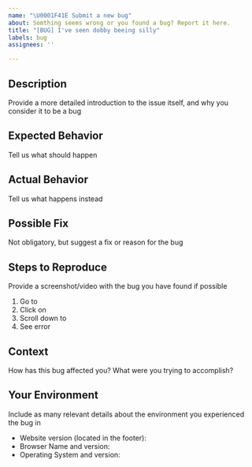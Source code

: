 ```yaml
---
name: "\U0001F41E Submit a new bug"
about: Somthing seems wrong or you found a bug? Report it here.
title: "[BUG] I've seen dobby beeing silly"
labels: bug
assignees: ''

---
```


## Description

Provide a more detailed introduction to the issue itself, and why you consider it to be a
bug

## Expected Behavior

Tell us what should happen

## Actual Behavior

Tell us what happens instead

## Possible Fix

Not obligatory, but suggest a fix or reason for the bug

## Steps to Reproduce

Provide a screenshot/video with the bug you have found if possible

1. Go to
2. Click on
3. Scroll down to
4. See error

## Context

How has this bug affected you? What were you trying to accomplish?

## Your Environment

Include as many relevant details about the environment you experienced the bug in

- Website version (located in the footer):
- Browser Name and version:
- Operating System and version:
